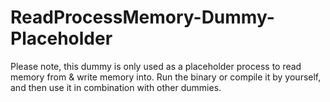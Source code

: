# ReadProcessMemory-Dummy-Placeholder

Please note, this dummy is only used as a placeholder process to read memory from & write memory into. 
Run the binary or compile it by yourself, and then use it in combination with other dummies. 
